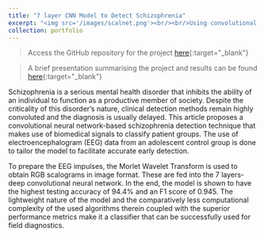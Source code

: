 ```yaml
---
title: "7 layer CNN Model to Detect Schizophrenia"
excerpt: "<img src='/images/scalnet.png'><br/><br/>Using convolutional neural networks and Morlet wavelet transform to analyze EEG data to detect Schizophrenia in adolescents."
collection: portfolio
---
```

> Access the GitHub repository for the project [here](https://github.com/harshitaachadha/Scalnet7){:target="_blank"}

> A brief presentation summarising the project and results can be found [here](/files/scalnet.pdf){:target="_blank"}

Schizophrenia is a serious mental health disorder that inhibits the ability of an individual to function as a productive member of society. Despite the criticality of this disorder’s nature, clinical detection methods remain highly convoluted and the diagnosis is usually delayed. This article proposes a convolutional neural network-based schizophrenia detection technique that makes use of biomedical signals to classify patient groups. The use of electroencephalogram (EEG) data from an adolescent control group is done to tailor the model to facilitate accurate early detection.

To prepare the EEG impulses, the Morlet Wavelet Transform is used to obtain RGB scalograms in image format. These are fed into the 7 layers-deep convolutional neural network. In the end, the model is shown to have the highest testing accuracy of 94.4% and an F1 score of 0.945. The lightweight nature of the model and the comparatively less computational complexity of the used algorithms therein coupled with the superior performance metrics make it a classifier that can be successfully used for field diagnostics.
